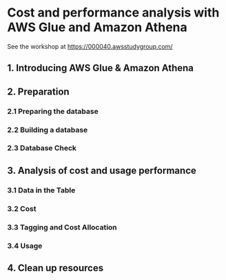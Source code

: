 # Cost and performance analysis with AWS Glue and Amazon Athena

See the workshop at <https://000040.awsstudygroup.com/>

## 1. Introducing AWS Glue & Amazon Athena

## 2. Preparation

### 2.1 Preparing the database

### 2.2 Building a database

### 2.3 Database Check

## 3. Analysis of cost and usage performance

### 3.1 Data in the Table

### 3.2 Cost

### 3.3 Tagging and Cost Allocation

### 3.4 Usage

## 4. Clean up resources
